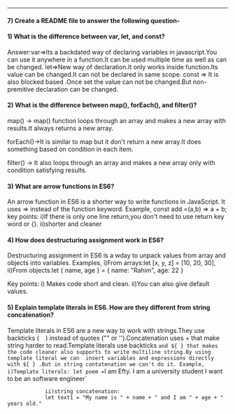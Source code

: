 
---
#### 7) Create a README file to answer the following question-


#### 1) What is the difference between var, let, and const?
Answer:var=>Its a backdated way of declaring variables in javascript.You can use it anywhere in a function.It can be used multiple time as well as can be changed.
  let=>New way of declaration.It only works inside function.Its value can be changed.It can not be declared in same scope.
  const => It is also blocked based .Once set the value can not be changed.But non-premitive declaration can be changed.

#### 2) What is the difference between map(), forEach(), and filter()? 
map() -> map() function loops through an array and makes a new array with results.It always returns a new array.

forEach()->It is similar to map but it don't return a new array.It does something based on condition in each item.

filter() -> It also loops through an array and makes a new array only with condition satisfying results.

#### 3) What are arrow functions in ES6?
An arrow function in ES6 is a shorter way to write functions in JavaScript.
It uses => instead of the function keyword.
Example,
        const add =(a,b) => a + b;
        key points:
        i)If there is only one line return,you don't need to use return key word or {}.
        ii)shorter and cleaner

#### 4) How does destructuring assignment work in ES6?
Destructuring assignment in ES6 is a wday to unpack values from array and objects into variables.
        Examples,
                i)From arrays:let [x, y, z] =  [10, 20, 30],
                ii)From objects:let { name, age } =  { name: "Rahim", age: 22 }

Key points: i) Makes code short and clean.
                ii)You can also give default values.               
#### 5) Explain template literals in ES6. How are they different from string concatenation?

Template literals in ES6 are a new way to work with strings.They use backticks ( ` ` ) instead of quotes ("" or '').Concatenation uses + that make string harder to read.Template literals use backticks ` and ${ } that makes the code cleaner also supports to write multiline string.By using template literal we can  insert variables and expressions directly with ${ } .But in string contatenation we can't do it.
         Example, 
                i)Template literals:
                let poem = `I am Efty.
                I am a university student
                I want to be an software engineer`

                ii)string concatenation:
                let text1 = "My name is " + name + " and I am " + age + " years old."




